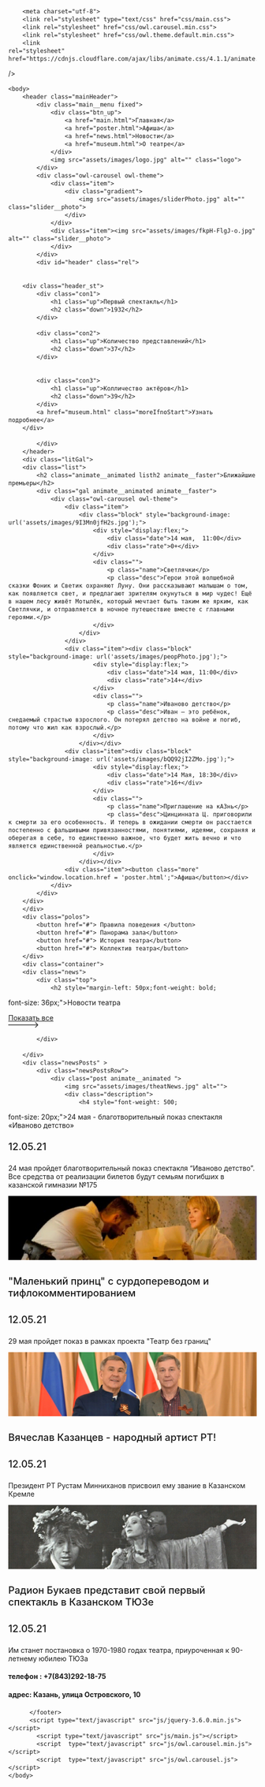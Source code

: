 <!DOCTYPE html>
<html>

<head>

		<meta charset="utf-8">
		<link rel="stylesheet" type="text/css" href="css/main.css">		
		<link rel="stylesheet" href="css/owl.carousel.min.css">
		<link rel="stylesheet" href="css/owl.theme.default.min.css">
		<link
    rel="stylesheet"
    href="https://cdnjs.cloudflare.com/ajax/libs/animate.css/4.1.1/animate.min.css"
  />
  <link rel="icon" href="assets/images/logo.jpg" type="image/x-icon">
  <meta charset="utf-8">
  <link href = "css/style.css" rel = "stylesheet" type = "text/css" />
  <title>Театр Юного Зрителя</title>
	
</head>



	<body>
		<header class="mainHeader">
		  	<div class="main__menu fixed">
		  		<div class="btn_up">
		  			<a href="main.html">Главная</a>
		  			<a href="poster.html">Афиша</a>
		  			<a href="news.html">Новости</a>
		  			<a href="museum.html">О театре</a>		
		  		</div>
		  		<img src="assets/images/logo.jpg" alt="" class="logo">
		  	</div>
			<div class="owl-carousel owl-theme">
			    <div class="item">
			    	<div class="gradient">
			    		<img src="assets/images/sliderPhoto.jpg" alt="" class="slider__photo">
			    	</div>
			    </div>
			    <div class="item"><img src="assets/images/fkpH-FlgJ-o.jpg" alt="" class="slider__photo">
			    </div>
			</div>
			<div id="header" class="rel">
			

		<div class="header_st">
			<div class="con1">
				<h1 class="up">Первый спектакль</h1>
				<h2 class="down">1932</h2>	
			</div>

			<div class="con2">
				<h1 class="up">Количество представлений</h1>
				<h2 class="down">37</h2>	
			</div>


			<div class="con3">
				<h1 class="up">Колличество актёров</h1>
				<h2 class="down">39</h2>	
			</div>
			<a href="museum.html" class="moreIfnoStart">Узнать подробнее</a>
		</div>
			 	 
			</div>
		</header>
		<div class="litGal">
		<div class="list">
			<h2 class="animate__animated listh2 animate__faster">Ближайшие премьеры</h2>
			<div class="gal animate__animated animate__faster">
				<div class="owl-carousel owl-theme">
				    <div class="item">
				    	<div class="block" style="background-image: url('assets/images/9I3Mn0jfH2s.jpg');">
				    		<div style="display:flex;">
					    		<div class="date">14 мая,  11:00</div>
					    		<div class="rate">0+</div>
					    	</div>
					    	<div class="">
					    		<p class="name">Светлячки</p>
					    		<p class="desc">Герои этой волшебной сказки Фоник и Светик охраняют Луну. Они рассказывают малышам о том, как появляется свет, и предлагают зрителям окунуться в мир чудес! Ещё в нашем лесу живёт Мотылёк, который мечтает быть таким же ярким, как Светлячки, и отправляется в ночное путешествие вместе с главными героями.</p>
					    	</div>
				    	</div>
				    </div>
				    <div class="item"><div class="block" style="background-image: url('assets/images/peopPhoto.jpg');">
				    		<div style="display:flex;">
					    		<div class="date">14 мая, 11:00</div>
					    		<div class="rate">14+</div>
					    	</div>
					    	<div class="">
					    		<p class="name">Иваново детство</p>
					    		<p class="desc">Иван — это ребёнок, снедаемый страстью взрослого. Он потерял детство на войне и погиб, потому что жил как взрослый.</p>
					    	</div>
				    	</div></div>
				    <div class="item"><div class="block" style="background-image: url('assets/images/bQQ92jI2ZMo.jpg');">
				    		<div style="display:flex;">
					    		<div class="date">14 Мая, 18:30</div>
					    		<div class="rate">16+</div>
					    	</div>
					    	<div class="">
					    		<p class="name">Приглашение на кАЗнь</p>
					    		<p class="desc">Цинцинната Ц. приговорили к смерти за его особенность. И теперь в ожидании смерти он расстается постепенно с фальшивыми привязанностями, понятиями, идеями, сохраняя и оберегая в себе, то единственно важное, что будет жить вечно и что является единственной реальностью.</p>
					    	</div>
				    	</div></div>
				    <div class="item"><button class="more" onclick="window.location.href = 'poster.html';">Афиша</button></div>
				</div>
			</div>
		</div>
		</div>
		<div class="polos">
			<button href="#"> Правила поведения </button>
			<button href="#"> Панорама зала</button>
			<button href="#"> История театра</button>
			<button href="#"> Коллектив театра</button>
		</div>
		<div class="container">
		<div class="news">
			<div class="top">
				<h2 style="margin-left: 50px;font-weight: bold;
  font-size: 36px;">Новости театра</h2>
				<a class="arrowMoreBt" style="display:flex;" href="news.html">
					<p style="margin:auto; color: #282828">Показать все</p>
					<img src="assets/images/arrowMore.png" alt="" class="arrowMore">
				</a>
				
			</div>
			
		</div>
		<div class="newsPosts" >
			<div class="newsPostsRow">
				<div class="post animate__animated ">
					<img src="assets/images/theatNews.jpg" alt="">
					<div class="description">
						<h4 style="font-weight: 500;
font-size: 20px;">24 мая - благотворительный показ спектакля «Иваново детство»</h4>
						<p style="font-weight: 500;
font-size: 20px;
line-height: 30px;">12.05.21</p>
					</div>
					<p class="NewsFont">24 мая пройдет благотворительный показ спектакля “Иваново детство”. Все средства от реализации билетов будут семьям погибших в казанской гимназии №175</p>
				</div>
				<div class="post animate__animated "><img src="assets/images/Rectangle 154.jpg" alt="">
					<div class="description">
						<h4 style="font-weight: 500;
font-size: 20px;">"Маленький принц" с сурдопереводом и тифлокомментированием</h4>
						<p style="font-weight: 500;
font-size: 20px;
line-height: 30px;">12.05.21</p>
					</div>
					<p class="NewsFont">29 мая пройдет показ в рамках проекта "Театр без границ"</p></div>
			</div>
			<div class="newsPostsRow">
				<div class="post animate__animated "><img src="assets/images/Rectangle 155.jpg" alt="">
					<div class="description">
						<h4 style="font-weight: 500;
font-size: 20px;">Вячеслав Казанцев - народный артист РТ!</h4>
						<p style="font-weight: 500;
font-size: 20px;
line-height: 30px;">12.05.21</p>
					</div>
					<p class="NewsFont">Президент РТ Рустам Минниханов присвоил ему звание в Казанском Кремле</p></div>
				<div class="post animate__animated "><img src="assets/images/Rectangle 156.jpg" alt="">
					<div class="description">
						<h4 style="font-weight: 500;
font-size: 20px;">Радион Букаев представит свой первый спектакль в Казанском ТЮЗе</h4>
						<p style="font-weight: 500;
font-size: 20px;
line-height: 30px;">12.05.21</p>
					</div>
					<p class="NewsFont">Им станет постановка о 1970-1980 годах театра, приуроченная к 90-летнему юбилею ТЮЗа

</p></div>
			</div>
		</div>
			<div class="bgMap">
				<script type="text/javascript" charset="utf-8" async src="https://api-maps.yandex.ru/services/constructor/1.0/js/?um=constructor%3A0de1b10c93c2e46ae103906cdb27eb4ba3c999858bda5caa435136af47b0e7d7&amp;width=100%25&amp;height=450&amp;lang=ru_RU&amp;scroll=true"></script>
			</div></div>
		  <footer>
		  	<h4>телефон : +7(843)292-18-75 </h4>
		  	<h4>адрес:  Казань, улица Островского, 10</h4>



		  </footer>
		  <script type="text/javascript" src="js/jquery-3.6.0.min.js"></script>
			<script type="text/javascript" src="js/main.js"></script>
			<script  type="text/javascript" src="js/owl.carousel.min.js"></script>
			<script  type="text/javascript" src="js/owl.carousel.js"></script>
	</body>




</html>
